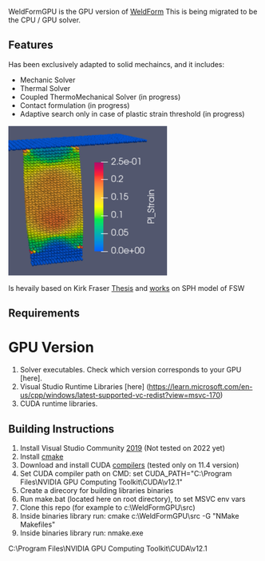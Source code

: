 WeldFormGPU is the GPU version of [WeldForm](https://github.com/luchete80/WeldForm)
This is being migrated to be the CPU / GPU solver.

## Features
Has been exclusively adapted to solid mechaincs, and it includes:

- Mechanic Solver
- Thermal Solver
- Coupled ThermoMechanical Solver (in progress)
- Contact formulation (in progress)
- Adaptive search only in case of plastic strain threshold (in progress)

![alt text](https://github.com/luchete80/WeldForm/blob/master/compression.PNG)

Is hevaily based on Kirk Fraser [Thesis](https://constellation.uqac.ca/4246/1/Fraser_uqac_0862D_10345.pdf) and [works](https://pdfs.semanticscholar.org/b09e/8c8023d56b130cc6fa5314cb66bce364df8e.pdf) on SPH model of FSW

## Requirements
# GPU Version
1) Solver executables. Check which version corresponds to your GPU [here]. 
2) Visual Studio Runtime Libraries [here] (https://learn.microsoft.com/en-us/cpp/windows/latest-supported-vc-redist?view=msvc-170)
3) CUDA runtime libraries.
## Building Instructions

1) Install Visual Studio Community [2019](https://visualstudio.microsoft.com/es/vs/older-downloads/) (Not tested on 2022 yet) 
2) Install [cmake](https://cmake.org/download/)
3) Download and install CUDA [compilers](https://developer.nvidia.com/cuda-downloads) (tested only on 11.4 version)
4) Set CUDA compiler path on CMD: set CUDA_PATH="C:\Program Files\NVIDIA GPU Computing Toolkit\CUDA\v12.1"
5) Create a direcory for building libraries binaries
6) Run make.bat (located here on root directory), to set MSVC env vars
7) Clone this repo (for example to c:\WeldFormGPU\src)
8) Inside binaries library run: cmake c:\WeldFormGPU\src -G "NMake Makefiles"
9) Inside binaries library run: nmake.exe




C:\Program Files\NVIDIA GPU Computing Toolkit\CUDA\v12.1